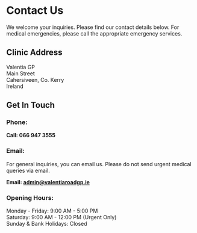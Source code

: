 # Contact Us

We welcome your inquiries. Please find our contact details below. For medical emergencies, please call the appropriate emergency services.

## Clinic Address

Valentia GP  
Main Street  
Cahersiveen, Co. Kerry  
Ireland

## Get In Touch

### Phone:

**Call: 066 947 3555**

### Email:

For general inquiries, you can email us. Please do not send urgent medical queries via email.

**Email: admin@valentiaroadgp.ie**

### Opening Hours:

Monday - Friday: 9:00 AM - 5:00 PM  
Saturday: 9:00 AM - 12:00 PM (Urgent Only)  
Sunday & Bank Holidays: Closed
